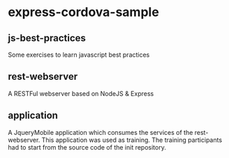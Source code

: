 # express-cordova-sample
## js-best-practices 
Some exercises to learn javascript best practices 

## rest-webserver
A RESTFul webserver based on NodeJS & Express

## application
A JqueryMobile application which consumes the services of the rest-webserver.
This application was used as training. The training participants had to start from the source code of the init repository.
